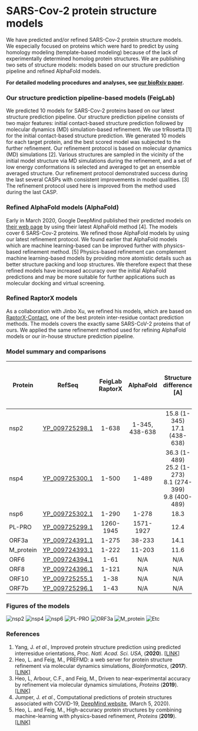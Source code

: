 # SARS-Cov-2 protein structure models
We have predicted and/or refined SARS-Cov-2 protein structure models. We especially focused on proteins which were hard to predict by using homology modeling (template-based modeling) because of the lack of experimentally determined homolog protein structures. We are publishing two sets of structure models: models based on our structure prediction pipeline and refined AlphaFold models.   

**For detailed modeling procedures and analyses, see [our bioRxiv paper](https://www.biorxiv.org/content/10.1101/2020.03.25.008904v1).**

### Our structure prediction pipeline-based models (FeigLab)
We predicted 10 models for SARS-Cov-2 proteins based on our latest structure prediction pipeline. Our structure prediction pipeline consists of two major features: initial contact-based structure prediction followed by molecular dynamics (MD) simulation-based refinement. We use trRosetta [1] for the initial contact-based structure prediction. We generated 10 models for each target protein, and the best scored model was subjected to the further refinement. Our refinement protocol is based on molecular dynamics (MD) simulations [2]. Various structures are sampled in the vicinity of the initial model structure via MD simulations during the refinement, and a set of low energy conformations is selected and averaged to get an ensemble averaged structure. Our refinement protocol demonstrated success during the last several CASPs with consistent improvements in model qualities. [3] The refinement protocol used here is improved from the method used during the last CASP.

### Refined AlphaFold models (AlphaFold)
Early in March 2020, Google DeepMind published their predicted models on [their web page](https://deepmind.com/research/open-source/computational-predictions-of-protein-structures-associated-with-COVID-19) by using their latest AlphaFold method [4]. The models cover 6 SARS-Cov-2 proteins. We refined those AlphaFold models by using our latest refinement protocol. We found earlier that AlphaFold models which are machine learning-based can be improved further with physics-based refinement method. [5] Physics-based refinement can complement machine learning-based models by providing more atomistic details such as better structure packing and loop structures. We therefore expect that these refined models have increased accuracy over the initial AlphaFold predictions and may be more suitable for further applications such as molecular docking and virtual screening.

### Refined RaptorX models
As a collaboration with Jinbo Xu, we refined his models, which are based on [RaptorX-Contact](http://raptorx.uchicago.edu/), one of the best protein inter-residue contact prediction methods. The models covers the exactly same SARS-CoV-2 proteins that of ours. We applied the same refinement method used for refining AlphaFold models or our in-house structure prediction pipeline.

### Model summary and comparisons
| Protein | RefSeq | FeigLab</br>RaptorX | AlphaFold | Structure difference [A] | Structure change</br>after refinement</br> (AlphaFold) [A] |
|---------|--------|:---------:|:-----------:|:----------------------:|:--:|
|nsp2| [YP_009725298.1](https://www.ncbi.nlm.nih.gov/protein/YP_009725298.1) | 1-638 | 1-345, 438-638 | 15.8 (1-345)</br> 17.1 (438-638) | 1.5 (1-345)</br> 1.9 (438-638) |
|nsp4| [YP_009725300.1](https://www.ncbi.nlm.nih.gov/protein/YP_009725300.1) | 1-500 | 1-489 | 36.3 (1-489)</br> 25.2 (1-273)</br> 8.1 (274-399)</br> 9.8 (400-489)</br> | 1.7 (1-489)</br> 1.8 (1-273)</br> 1.9 (274-399)</br> 0.8 (400-489) |
|nsp6| [YP_009725302.1](https://www.ncbi.nlm.nih.gov/protein/YP_009725302.1) | 1-290 | 1-278 | 18.3 | 2.0 |
|PL-PRO| [YP_009725299.1](https://www.ncbi.nlm.nih.gov/protein/YP_009725299.1) | 1260-1945 | 1571-1927 | 12.4 | 1.5 |
|ORF3a| [YP_009724391.1](https://www.ncbi.nlm.nih.gov/protein/YP_009724391.1) | 1-275 | 38-233 | 14.1 | 2.3 |
|M_protein| [YP_009724393.1](https://www.ncbi.nlm.nih.gov/protein/YP_009724393.1) | 1-222 | 11-203 | 11.6 | 1.3 |
|ORF6 | [YP_009724394.1](https://www.ncbi.nlm.nih.gov/protein/YP_009724394.1) | 1-61  | N/A | N/A | N/A |
|ORF8 | [YP_009724396.1](https://www.ncbi.nlm.nih.gov/protein/YP_009724396.1) | 1-121 | N/A | N/A | N/A |
|ORF10| [YP_009725255.1](https://www.ncbi.nlm.nih.gov/protein/YP_009725255.1) | 1-38  | N/A | N/A | N/A |
|ORF7b| [YP_009725296.1](https://www.ncbi.nlm.nih.gov/protein/YP_009725296.1) | 1-43  | N/A | N/A | N/A |

### Figures of the models
![nsp2](https://github.com/feiglab/sars-cov-2-proteins/blob/master/images/nsp2.png)
![nsp4](https://github.com/feiglab/sars-cov-2-proteins/blob/master/images/nsp4.png)
![nsp6](https://github.com/feiglab/sars-cov-2-proteins/blob/master/images/nsp6.png)
![PL-PRO](https://github.com/feiglab/sars-cov-2-proteins/blob/master/images/PL-PRO.png)
![ORF3a](https://github.com/feiglab/sars-cov-2-proteins/blob/master/images/ORF3a2.png)
![M_protein](https://github.com/feiglab/sars-cov-2-proteins/blob/master/images/M_protein.png)
![Etc](https://github.com/feiglab/sars-cov-2-proteins/blob/master/images/etc.png)

### References
1. Yang, J. *et al.*, Improved protein structure prediction using predicted interresidue orientations, *Proc. Natl. Acad. Sci. USA*, (**2020**). [[LINK]](https://www.pnas.org/content/117/3/1496.short)
2. Heo, L. and Feig, M., PREFMD: a web server for protein structure refinement via molecular dynamics simulations, *Bioinformatics*, (**2017**). [[LINK]](https://academic.oup.com/bioinformatics/article/34/6/1063/4604595)
3. Heo, L, Arbour, C.F., and Feig, M., Driven to near-experimental accuracy by refinement via molecular dynamics simulations, *Proteins* (**2019**). [[LINK]](https://onlinelibrary.wiley.com/doi/full/10.1002/prot.25759)
4. Jumper, J. *et al.*, Computational predictions of protein structures associated with COVID-19, [DeepMind website](https://deepmind.com/research/open-source/computational-predictions-of-protein-structures-associated-with-COVID-19), (March 5, 2020).
5. Heo, L. and Feig, M., High-accuracy protein structures by combining machine-learning with physics-based refinement, *Proteins* (**2019**). [[LINK]](https://onlinelibrary.wiley.com/doi/abs/10.1002/prot.25847)
